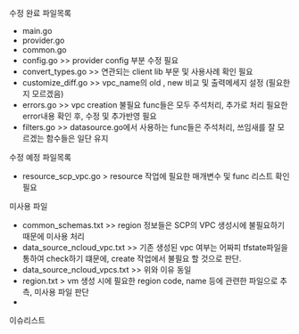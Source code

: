 수정 완료 파일목록
 - main.go
 - provider.go
 - common.go
 - config.go >> provider config 부분 수정 필요
 - convert_types.go >> 연관되는 client lib 부문 및 사용사례 확인 필요
 - customize_diff.go >> vpc_name의 old , new 비교 및 출력메세지 설정 (필요한지 모르겠음)
 - errors.go >> vpc creation 불필요 func들은 모두 주석처리, 추가로 처리 필요한 error내용 확인 후, 수정 및 추가반영 필요
 - filters.go >> datasource.go에서 사용하는 func들은 주석처리, 쓰임새를 잘 모르겠는 함수들은 일단 유지


수정 예정 파일목록
  - resource_scp_vpc.go > resource 작업에 필요한 매개변수 및 func 리스트 확인 필요


미사용 파일 
  - common_schemas.txt >> region 정보들은 SCP의 VPC 생성시에 불필요하기 때문에 미사용 처리
  - data_source_ncloud_vpc.txt >> 기존 생성된 vpc 여부는 어짜피 tfstate파일을 통하여 check하기 떄문에, create 작업에서 불필요 할 것으로 판단.
  - data_source_ncloud_vpcs.txt >> 위와 이유 동일
  - region.txt > vm 생성 시에 필요한 region code, name 등에 관련한 파일으로 추측, 미사용 파일 판단
  - 
이슈리스트 
